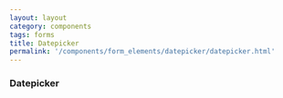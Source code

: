 ```yaml
---
layout: layout
category: components
tags: forms
title: Datepicker
permalink: '/components/form_elements/datepicker/datepicker.html'
---
```


<div class="wrapper">
  <h3>Datepicker</h3>
</div>